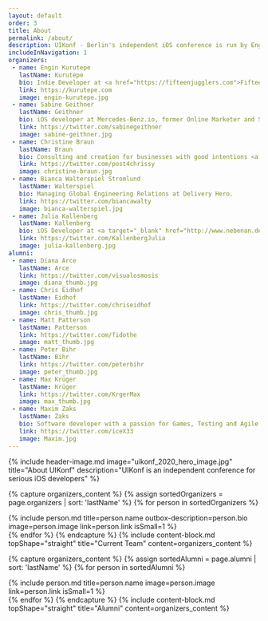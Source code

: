 ```yaml
---
layout: default
order: 3
title: About
permalink: /about/
description: UIKonf - Berlin's independent iOS conference is run by Engin Kurutepe, Maxim Zaks and Sabine Geithner.
includeInNavigation: 1
organizers:
 - name: Engin Kurutepe
   lastName: Kurutepe
   bio: Indie Developer at <a href="https://fifteenjugglers.com">Fifteen Jugglers</a> making <a href="https://solarwat.ch">SolarWatch</a> and <a href="https://calltap.app">CallTap</a>. Glider pilot.
   link: https://kurutepe.com
   image: engin-kurutepe.jpg
 - name: Sabine Geithner
   lastName: Geithner
   bio: iOS developer at Mercedes-Benz.io, former Online Marketer and Scientist.
   link: https://twitter.com/sabinegeithner
   image: sabine-geithner.jpg
 - name: Christine Braun
   lastName: Braun
   bio: Consulting and creation for businesses with good intentions <a href="mailto:post@chrissybrown.com">post@chrissybrown.com</a>.
   link: https://twitter.com/post4chrissy
   image: christine-braun.jpg
 - name: Bianca Walterspiel Stromlund
   lastName: Walterspiel
   bio: Managing Global Engineering Relations at Delivery Hero.
   link: https://twitter.com/biancawalty
   image: bianca-walterspiel.jpg
 - name: Julia Kallenberg
   lastName: Kallenberg
   bio: iOS Developer at <a target="_blank" href="http://www.nebenan.de">nebenan.de</a>. Traveler and former project manager for renewable energies.
   link: https://twitter.com/KallenbergJulia
   image: julia-kallenberg.jpg
alumni:
 - name: Diana Arce
   lastName: Arce
   link: https://twitter.com/visualosmosis
   image: diana_thumb.jpg
 - name: Chris Eidhof
   lastName: Eidhof
   link: https://twitter.com/chriseidhof
   image: chris_thumb.jpg
 - name: Matt Patterson
   lastName: Patterson
   link: https://twitter.com/fidothe
   image: matt_thumb.jpg
 - name: Peter Bihr
   lastName: Bihr
   link: https://twitter.com/peterbihr
   image: peter_thumb.jpg
 - name: Max Krüger
   lastName: Krüger
   link: https://twitter.com/KrgerMax
   image: max_thumb.jpg
 - name: Maxim Zaks
   lastName: Zaks
   bio: Software developer with a passion for Games, Testing and Agile.
   link: https://twitter.com/iceX33
   image: Maxim.jpg
---
```


{% include header-image.md image="uikonf_2020_hero_image.jpg" title="About UIKonf" description="UIKonf is an independent conference for serious iOS developers" %}


{% capture organizers_content %}
	{% assign sortedOrganizers = page.organizers | sort: 'lastName' %}
	{% for person in sortedOrganizers %}
		<div class="uk-width-medium-1-3 uk-width-small-1-1 uk-width-large-1-5">
        {% include person.md title=person.name outbox-description=person.bio image=person.image link=person.link isSmall=1 %}
	  </div>
	{% endfor %}
{% endcapture %}
{% include content-block.md topShape="straight" title="Current Team" content=organizers_content %}


{% capture organizers_content %}
	{% assign sortedAlumni = page.alumni | sort: 'lastName' %}
	{% for person in sortedAlumni %}
		<div class="uk-width-large-1-5 uk-width-small-1-2 uk-width-medium-1-3">
        {% include person.md title=person.name image=person.image link=person.link isSmall=1 %}
	  </div>
	{% endfor %}
{% endcapture %}
{% include content-block.md topShape="straight" title="Alumni" content=organizers_content %}

